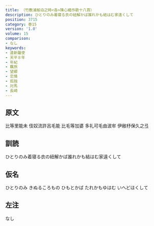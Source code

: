 ```yaml
---
title: （竹敷浦舶泊之時<各>陳心緒作歌十八首）
description: ひとりのみ着寝る衣の紐解かば誰れかも結はむ家遠くして
position: 3715
category: 巻15
version: '1.0'
volume: 15
comparison:
- なし
keywords:
- 遣新羅使
- 天平８年
- 年紀
- 羈旅
- 望郷
- 恋情
- 孤独
- 対馬
- 長崎
---
```


## 原文

比等里能未 伎奴流許呂毛能 比毛等加婆 多礼可毛由波牟 伊敝杼保久之弖

## 訓読

ひとりのみ着寝る衣の紐解かば誰れかも結はむ家遠くして

## 仮名

ひとりのみ きぬるころもの ひもとかば たれかもゆはむ いへどほくして

## 左注

なし
